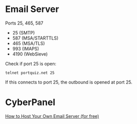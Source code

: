 # Email Server

Ports 25, 465, 587

- 25 (SMTP)
- 587 (MSA/STARTTLS)
- 465 (MSA/TLS)
- 993 (IMAPS)
- 4190 (WebSieve)

Check if port 25 is open:

```
telnet portquiz.net 25
```

If this connects to port 25, the outbound is opened at port 25.

# CyberPanel

[How to Host Your Own Email Server (for free)](https://www.youtube.com/watch?v=8G93NVWkXZk)
